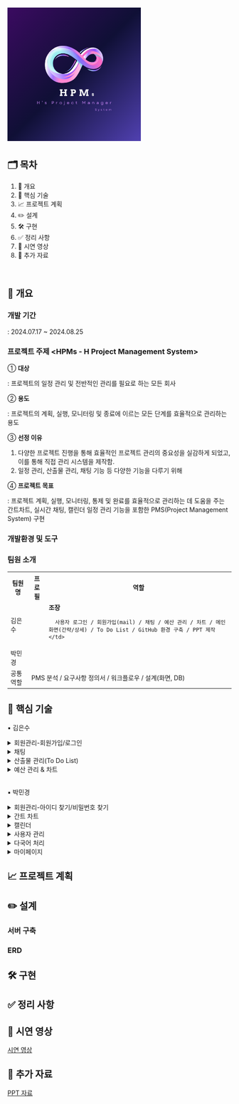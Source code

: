# <img src="https://github.com/Eun4ria/final_project/blob/main/HPM_logo.png" style="width:300px;"/>

## 🗂️ 목차
1. 📝 개요
2. 🔧 핵심 기술
3. 📈 프로젝트 계획
4. ✏️ 설계
5. 🛠️ 구현
6. ✅ 정리 사항
7. 🎥 시연 영상
8. 📁 추가 자료
<br>

## 📝 개요

### 개발 기간
: 2024.07.17 ~ 2024.08.25
  
### 프로젝트 주제 <HPMs - H Project Management System>
  
 ① <strong>대상</strong> 
 
 : 프로젝트의 일정 관리 및 전반적인 관리를 필요로 하는 모든 회사
  
 ② <strong>용도</strong> 
 
 : 프로젝트의 계획, 실행, 모니터링 및 종료에 이르는 모든 단계를 효율적으로 관리하는 용도
  
 ③ <strong>선정 이유</strong>
    <ol>
      <li>다양한 프로젝트 진행을 통해 효율적인 프로젝트 관리의 중요성을 실감하게 되었고, 이를 통해 직접 관리 시스템을 제작함.</li>
      <li>일정 관리, 산출물 관리, 채팅 기능 등 다양한 기능을 다루기 위해</li>
    </ol>
  
 ④ <strong>프로젝트 목표</strong> 
 
 : 프로젝트 계획, 실행, 모니터링, 통제 및 완료를 효율적으로 관리하는 데 도움을 주는 간트차트, 실시간 채팅, 캘린더 일정 관리 기능을 포함한 PMS(Project Management System) 구현

### 개발환경 및 도구

### 팀원 소개
<table>
  <tr><th>팀원명</th><th>프로필</th><th>역할</th></tr>
  <tr>
    <td>김은수</td><td></td>
    <td><strong>조장</strong> 
      
      사용자 로그인 / 회원가입(mail) / 채팅 / 예산 관리 / 차트 / 메인 화면(간략/상세) / To Do List / GitHub 환경 구축 / PPT 제작</td>
  </tr>
  <tr><td>박민경</td><td></td><td></td></tr>
  <tr><td>공통 역할</td><td colspan="2">PMS 분석 / 요구사항 정의서 / 워크플로우 / 설계(화면, DB)</td></tr>
</table>


## 🔧 핵심 기술
▪️ 김은수
<details>
  <summary>회원관리-회원가입/로그인</summary>
  
  1. 회원가입
  <img src="https://github.com/user-attachments/assets/80a6bf6f-b376-41c6-a09f-bb52f45ad720" alt="회원가입" style="width:500px">

  <h4>주요 기능</h4>
  
  1) SMTP
  <p>회원가입 시 입력한 이메일로 자동 생성된 아이디가 전송</p>
  <img src="https://github.com/user-attachments/assets/182043f9-ffe4-4dbb-b5aa-81c65b9cc408" alt="이메일" style="width:500px">
  
  2) 유효성 검사
  <div>
    <p>1. 이메일 유효성 검사</p>
    (1)<br>
    <img src="/images/유효성 확인.png" style="width:400px">
    <br>
    (2) <br>
    <img src="/images/유효성_유효하지 않은 이메일.png" style="width:400px">
    <br>
    (3) <br>
    <img src="/images/유효성_이미 사용중.png" style="width:400px">
  </div>
  <div>
    <p>2. 비밀번호 유효성 검사</p>
  </div>

  2. 로그인
  <img src="https://github.com/user-attachments/assets/8d6e7946-b4b8-4a03-a4f9-1c8ec91446c5" alt="로그인" style="width:400px">
  
</details>
<details>
  <summary>채팅</summary>
  <p>여기에 토글로 숨길 내용이 들어갑니다. 이 내용은 '섹션 제목'을 클릭하면 표시됩니다.</p>
  <ul>
    <li>웹소켓</li>
    <li>목록 항목 2</li>
  </ul>
</details>
<details>
  <summary>산출물 관리(To Do List)</summary>
  <p>여기에 토글로 숨길 내용이 들어갑니다. 이 내용은 '섹션 제목'을 클릭하면 표시됩니다.</p>
  <ul>
    <li>목록 항목 1</li>
    <li>목록 항목 2</li>
  </ul>
</details>
<details>
  <summary>예산 관리 & 차트</summary>
  <p>여기에 토글로 숨길 내용이 들어갑니다. 이 내용은 '섹션 제목'을 클릭하면 표시됩니다.</p>
  <ul>
    <li>목록 항목 1</li>
    <li>목록 항목 2</li>
  </ul>
</details>
<br>

▪️ 박민경
    <details>
      <summary>회원관리-아이디 찾기/비밀번호 찾기</summary>
      <p>여기에 토글로 숨길 내용이 들어갑니다. 이 내용은 '섹션 제목'을 클릭하면 표시됩니다.</p>
      <ul>
        <li>목록 항목 1</li>
        <li>목록 항목 2</li>
      </ul>
    </details>
    <details>
      <summary>간트 차트</summary>
      <p>여기에 토글로 숨길 내용이 들어갑니다. 이 내용은 '섹션 제목'을 클릭하면 표시됩니다.</p>
      <ul>
        <li>목록 항목 1</li>
        <li>목록 항목 2</li>
      </ul>
    </details>
    <details>
      <summary>캘린더</summary>
      <p>여기에 토글로 숨길 내용이 들어갑니다. 이 내용은 '섹션 제목'을 클릭하면 표시됩니다.</p>
      <ul>
        <li>목록 항목 1</li>
        <li>목록 항목 2</li>
      </ul>
    </details>
    <details>
      <summary>사용자 관리</summary>
      <p>전체 사용자 조회, 수정, 삭제</p>
      <ul>
        <li>사용자 검색 및 조회</li>
        <img src="https://github.com/user-attachments/assets/c4f9a4f0-50d5-4cdd-bdb0-c0868e9a7ad7" alt="사용자 리스트" style="width:500px"/>
        <li>사용자 목록 페이징</li>
        <img src="https://github.com/user-attachments/assets/e0369f6f-f76a-4a1e-9538-3224503f8804" alt="사용자 페이징" style="width:500px"/>
        <li>사용자 상세정보</li>
        <img src="https://github.com/user-attachments/assets/d72736f0-53a0-45f3-8c8b-bb1fab6c43d6" alt="사용자 상세" style="width:500px"/>
        <li>사용자 정보 수정</li>
        <img src="https://github.com/user-attachments/assets/94e5e5ad-3c64-49b0-bbb3-0ba6c427c3cb" alt="사용자 정보 수정" style="width:900px"/>
        <li>사용자 삭제(탈퇴)</li>
        <img src="https://github.com/user-attachments/assets/5bbd2910-d067-4f63-9f63-5f6e772999ed" alt="사용자 삭제" style="width:700px"/>
      </ul>
    </details>
    <details>
      <summary>다국어 처리</summary>
      <p>여기에 토글로 숨길 내용이 들어갑니다. 이 내용은 '섹션 제목'을 클릭하면 표시됩니다.</p>
      <ul>
        <li>목록 항목 1</li>
        <li>목록 항목 2</li>
      </ul>
    </details>
    <details>
      <summary>마이페이지</summary>
      <p>여기에 토글로 숨길 내용이 들어갑니다. 이 내용은 '섹션 제목'을 클릭하면 표시됩니다.</p>
      <ul>
        <li>목록 항목 1</li>
        <li>목록 항목 2</li>
      </ul>
    </details>




## 📈 프로젝트 계획

## ✏️ 설계
### 서버 구축

### ERD

## 🛠️ 구현

## ✅ 정리 사항

## 🎥 시연 영상
[시연 영상](https://drive.google.com/file/d/1wTjkPlC-iC6x0MTefSSsiEB60frAyYDn/view?usp=sharing)

## 📁 추가 자료
<a href="https://www.canva.com/design/DAGK8Pmysik/VNLzYHXvjJOISPXzsI6rUw/edit?utm_content=DAGK8Pmysik&utm_campaign=designshare&utm_medium=link2&utm_source=sharebutton" target="_blank">PPT 자료</a>
